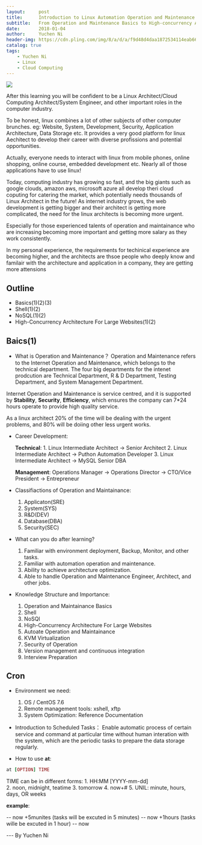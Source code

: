 ```yaml
---
layout:     post
title:      Introduction to Linux Automation Operation and Maintenance
subtitle:   From Operation and Maintenance Basics to High-concurrency Architecture for Large Websites
date:       2018-01-04
author:     Yuchen Ni
header-img: https://cdn.pling.com/img/8/a/d/a/f9d48d4daa1872534114eab6655f3be0cd56.png
catalog: true
tags:
    - Yuchen Ni
    - Linux
    - Cloud Computing
---
```



![](https://cdn.pling.com/img/8/a/d/a/f9d48d4daa1872534114eab6655f3be0cd56.png)

After this learning you will be confident to be a Linux Architect/Cloud Computing Architect/System Engineer, and other important roles in the computer industry.

To be honest, linux combines a lot of other subjects of other computer brunches. eg: Website, System, Development, Security, Application Architecture, Data Storage etc. It provides a very good platform for linux Aechitect to develop their career with diverse profissions and potential opportunities.

Actually, everyone needs to interact with linux from mobile phones, online shopping, online course, embedded development etc. Nearly all of those applications have to use linux!

Today, computing industry has growing so fast, and the big giants such as google clouds, amazon aws, microsoft azure all develop theri cloud coputing for catering the market, which potentially needs thousands of Linux Architect in the future! As internet industry grows, the web development is getting bigger and their architect is getting more complicated, the need for the linux architects is becoming more urgent.

Especially for those experienced talents of operation and maintainance who are increasing becoming more important and getting more salary as they work consistently.

In my personal experience, the requirements for techinical experience are becoming higher, and the architects are thsoe people who deeply know and familair with the architecture and application in a company, they are getting more attensions


## Outline
- Basics(1)(2)(3)
- Shell(1)(2)
- NoSQL(1)(2)
- High-Concurrency Architecture For Large Websites(1)(2)


## Baics(1)
- What is Operation and Maintenance？
Operation and Maintenance refers to the Internet Operation and Maintenance, which belongs to the technical department. The four big departments for the intenet prodcution are Technical Department, R & D Department, Testing Department, and System Management Department.

Internet Operation and Maintenance is service centred, and it is supported by **Stability**, **Security**, **Efficiency**, which ensures the company can 7*24 hours operate to provide high quality service.

As a linux architect 20% of the time will be dealing with the urgent problems, and 80% will be doiing other less urgent works.

- Career Development:
   
   **Technical**:  1. Linux Intermediate Architect -> Senior Architect
                   2. Linux Intermediate Architect -> Puthon Automation Developer
                   3. Linux Intermediate Architect -> MySQL Senior DBA
   
   **Management**: Operations Manager -> Operations Director -> CTO/Vice President -> Entrepreneur

- Classifiactions of Operation and Maintainance:
   1. Applicaton(SRE)
   2. System(SYS)
   3. R&D(DEV)
   4. Database(DBA)
   5. Security(SEC)
   
- What can you do after learning?
   1. Familiar with environment deployment, Backup, Monitor, and other tasks.
   2. Familiar with automation operation and maintenance.
   3. Ability to achieve architecture optimization.
   4. Able to handle Operation and Maintenance Engineer, Architect, and other jobs.
   
- Knowledge Structure and Importance:
   1. Operation and Maintainance Basics
   2. Shell
   3. NoSQl
   4. High-Concurrency Architecture For Large Websites
   5. Autoate Operation and Maintainance
   6. KVM Virtualization
   7. Security of Operation
   8. Version management and continuous integration
   9. Interview Preparation
   
## Cron 
- Environment we need:
   1. OS / CentOS 7.6
   2. Remote management tools: xshell, xftp
   3. System Optimization: Reference Documentation
   
- Introduction to Scheduled Tasks：
   Enable automatic process of certain service and command at particular time without human interation with the system, which are the periodic tasks to prepare the data storage regularly.
   
- How to use **at**: 
```ruby
at [OPTION] TIME
```
TIME can be in different forms:
    1. HH:MM [YYYY-mm-dd]  
    2. noon, midnight, teatime
    3. tomorrow
    4. now+#
    5. UNIL: minute, hours, days, OR weeks
     
**example**:

-- now +5munites (tasks will be excuted in 5 minutes)
-- now +1hours   (tasks wille be excuted in 1 hour)
-- now 
   
   
   
   
   
   
   
   
   



--- By Yuchen Ni



